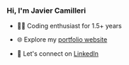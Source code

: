 <!-- GitHub README.md -->

<div style="display: flex; gap: 10px;">
  <div style="flex: 1;">

### Hi, I'm Javier Camilleri

- 👨‍💻 Coding enthusiast for 1.5+ years
- 🌐 Explore my [portfolio website](https://www.javiercamilleri.com/)
- 🤝 Let's connect on [LinkedIn](https://www.linkedin.com/in/javier-camilleri/)

  </div>

</div>
